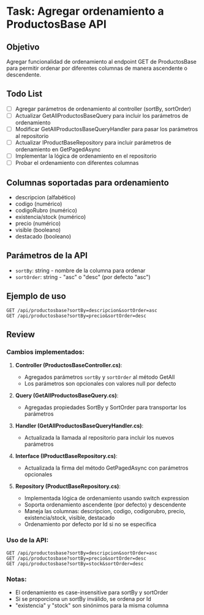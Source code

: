 # Task: Agregar ordenamiento a ProductosBase API

## Objetivo
Agregar funcionalidad de ordenamiento al endpoint GET de ProductosBase para permitir ordenar por diferentes columnas de manera ascendente o descendente.

## Todo List

- [ ] Agregar parámetros de ordenamiento al controller (sortBy, sortOrder)
- [ ] Actualizar GetAllProductosBaseQuery para incluir los parámetros de ordenamiento
- [ ] Modificar GetAllProductosBaseQueryHandler para pasar los parámetros al repositorio
- [ ] Actualizar IProductBaseRepository para incluir parámetros de ordenamiento en GetPagedAsync
- [ ] Implementar la lógica de ordenamiento en el repositorio
- [ ] Probar el ordenamiento con diferentes columnas

## Columnas soportadas para ordenamiento
- descripcion (alfabético)
- codigo (numérico)
- codigoRubro (numérico)
- existencia/stock (numérico)
- precio (numérico)
- visible (booleano)
- destacado (booleano)

## Parámetros de la API
- `sortBy`: string - nombre de la columna para ordenar
- `sortOrder`: string - "asc" o "desc" (por defecto "asc")

## Ejemplo de uso
```
GET /api/productosbase?sortBy=descripcion&sortOrder=asc
GET /api/productosbase?sortBy=precio&sortOrder=desc
```

## Review

### Cambios implementados:

1. **Controller (ProductosBaseController.cs)**:
   - Agregados parámetros `sortBy` y `sortOrder` al método GetAll
   - Los parámetros son opcionales con valores null por defecto

2. **Query (GetAllProductosBaseQuery.cs)**:
   - Agregadas propiedades SortBy y SortOrder para transportar los parámetros

3. **Handler (GetAllProductosBaseQueryHandler.cs)**:
   - Actualizada la llamada al repositorio para incluir los nuevos parámetros

4. **Interface (IProductBaseRepository.cs)**:
   - Actualizada la firma del método GetPagedAsync con parámetros opcionales

5. **Repository (ProductBaseRepository.cs)**:
   - Implementada lógica de ordenamiento usando switch expression
   - Soporta ordenamiento ascendente (por defecto) y descendente
   - Maneja las columnas: descripcion, codigo, codigorubro, precio, existencia/stock, visible, destacado
   - Ordenamiento por defecto por Id si no se especifica

### Uso de la API:
```
GET /api/productosbase?sortBy=descripcion&sortOrder=asc
GET /api/productosbase?sortBy=precio&sortOrder=desc
GET /api/productosbase?sortBy=stock&sortOrder=desc
```

### Notas:
- El ordenamiento es case-insensitive para sortBy y sortOrder
- Si se proporciona un sortBy inválido, se ordena por Id
- "existencia" y "stock" son sinónimos para la misma columna